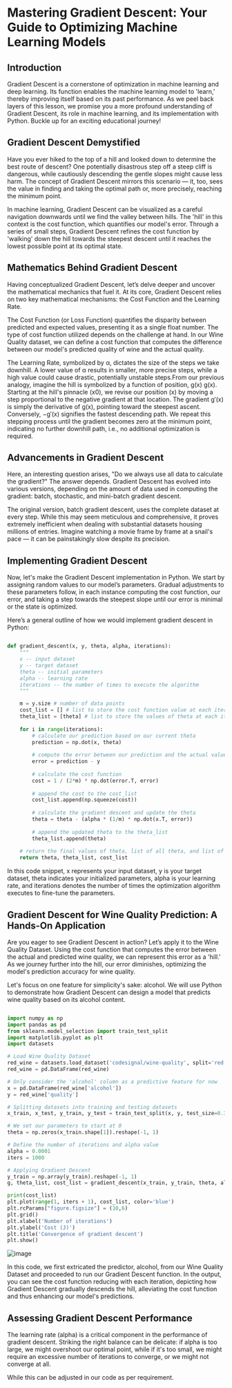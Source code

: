# Mastering Gradient Descent: Your Guide to Optimizing Machine Learning Models

## Introduction

Gradient Descent is a cornerstone of optimization in machine learning and deep learning. Its function enables the machine learning model to 'learn,' thereby improving itself based on its past performance. As we peel back layers of this lesson, we promise you a more profound understanding of Gradient Descent, its role in machine learning, and its implementation with Python. Buckle up for an exciting educational journey!

## Gradient Descent Demystified

Have you ever hiked to the top of a hill and looked down to determine the best route of descent? One potentially disastrous step off a steep cliff is dangerous, while cautiously descending the gentle slopes might cause less harm. The concept of Gradient Descent mirrors this scenario — it, too, sees the value in finding and taking the optimal path or, more precisely, reaching the minimum point.

In machine learning, Gradient Descent can be visualized as a careful navigation downwards until we find the valley between hills. The 'hill' in this context is the cost function, which quantifies our model's error. Through a series of small steps, Gradient Descent refines the cost function by 'walking' down the hill towards the steepest descent until it reaches the lowest possible point at its optimal state.

## Mathematics Behind Gradient Descent

Having conceptualized Gradient Descent, let’s delve deeper and uncover the mathematical mechanics that fuel it. At its core, Gradient Descent relies on two key mathematical mechanisms: the Cost Function and the Learning Rate.

The Cost Function (or Loss Function) quantifies the disparity between predicted and expected values, presenting it as a single float number. The type of cost function utilized depends on the challenge at hand. In our Wine Quality dataset, we can define a cost function that computes the difference between our model's predicted quality of wine and the actual quality.

The Learning Rate, symbolized by α, dictates the size of the steps we take downhill. A lower value of α results in smaller, more precise steps, while a high value could cause drastic, potentially unstable steps.From our previous analogy, imagine the hill is symbolized by a function of position, g(x)
g(x). Starting at the hill's pinnacle (x0), we revise our position (x) by moving a step proportional to the negative gradient at that location. The gradient g′(x) is simply the derivative of g(x), pointing toward the steepest ascent. Conversely, −g′(x) signifies the fastest descending path. We repeat this stepping process until the gradient becomes zero at the minimum point, indicating no further downhill path, i.e., no additional optimization is required.

## Advancements in Gradient Descent

Here, an interesting question arises, "Do we always use all data to calculate the gradient?" The answer depends. Gradient Descent has evolved into various versions, depending on the amount of data used in computing the gradient: batch, stochastic, and mini-batch gradient descent.

The original version, batch gradient descent, uses the complete dataset at every step. While this may seem meticulous and comprehensive, it proves extremely inefficient when dealing with substantial datasets housing millions of entries. Imagine watching a movie frame by frame at a snail's pace — it can be painstakingly slow despite its precision.

## Implementing Gradient Descent

Now, let's make the Gradient Descent implementation in Python. We start by assigning random values to our model’s parameters. Gradual adjustments to these parameters follow, in each instance computing the cost function, our error, and taking a step towards the steepest slope until our error is minimal or the state is optimized.

Here’s a general outline of how we would implement gradient descent in Python:

```Python

def gradient_descent(x, y, theta, alpha, iterations):
    """
    x -- input dataset
    y -- target dataset
    theta -- initial parameters
    alpha -- learning rate
    iterations -- the number of times to execute the algorithm
    """

    m = y.size # number of data points
    cost_list = [] # list to store the cost function value at each iteration
    theta_list = [theta] # list to store the values of theta at each iteration
    
    for i in range(iterations):
        # calculate our prediction based on our current theta
        prediction = np.dot(x, theta)
        
        # compute the error between our prediction and the actual values
        error = prediction - y
        
        # calculate the cost function
        cost = 1 / (2*m) * np.dot(error.T, error)
        
        # append the cost to the cost_list
        cost_list.append(np.squeeze(cost))
        
        # calculate the gradient descent and update the theta
        theta = theta - (alpha * (1/m) * np.dot(x.T, error))
        
        # append the updated theta to the theta_list
        theta_list.append(theta)
    
    # return the final values of theta, list of all theta, and list of all costs, respectively 
    return theta, theta_list, cost_list
```
In this code snippet, x represents your input dataset, y is your target dataset, theta indicates your initialized parameters, alpha is your learning rate, and iterations denotes the number of times the optimization algorithm executes to fine-tune the parameters.

## Gradient Descent for Wine Quality Prediction: A Hands-On Application

Are you eager to see Gradient Descent in action? Let’s apply it to the Wine Quality Dataset. Using the cost function that computes the error between the actual and predicted wine quality, we can represent this error as a 'hill.' As we journey further into the hill, our error diminishes, optimizing the model's prediction accuracy for wine quality.

Let's focus on one feature for simplicity's sake: alcohol. We will use Python to demonstrate how Gradient Descent can design a model that predicts wine quality based on its alcohol content.

```Python

import numpy as np
import pandas as pd
from sklearn.model_selection import train_test_split 
import matplotlib.pyplot as plt
import datasets

# Load Wine Quality Dataset
red_wine = datasets.load_dataset('codesignal/wine-quality', split='red')
red_wine = pd.DataFrame(red_wine)

# Only consider the 'alcohol' column as a predictive feature for now
x = pd.DataFrame(red_wine['alcohol'])
y = red_wine['quality']

# Splitting datasets into training and testing datasets
x_train, x_test, y_train, y_test = train_test_split(x, y, test_size=0.3, random_state=0)

# We set our parameters to start at 0
theta = np.zeros(x_train.shape[1]).reshape(-1, 1)

# Define the number of iterations and alpha value
alpha = 0.0001
iters = 1000

# Applying Gradient Descent
y_train = np.array(y_train).reshape(-1, 1)
g, theta_list, cost_list = gradient_descent(x_train, y_train, theta, alpha, iters)

print(cost_list)
plt.plot(range(1, iters + 1), cost_list, color='blue')
plt.rcParams["figure.figsize"] = (10,6)
plt.grid()
plt.xlabel('Number of iterations')
plt.ylabel('Cost (J)')
plt.title('Convergence of gradient descent')
plt.show()
```
![image](https://github.com/user-attachments/assets/b91f0f9c-ef79-444f-a767-8068355ed41a)


In this code, we first extricated the predictor, alcohol, from our Wine Quality Dataset and proceeded to run our Gradient Descent function. In the output, you can see the cost function reducing with each iteration, depicting how Gradient Descent gradually descends the hill, alleviating the cost function and thus enhancing our model's predictions.

## Assessing Gradient Descent Performance


The learning rate (alpha) is a critical component in the performance of gradient descent. Striking the right balance can be delicate: if alpha is too large, we might overshoot our optimal point, while if it's too small, we might require an excessive number of iterations to converge, or we might not converge at all.

While this can be adjusted in our code as per requirement.
